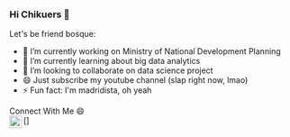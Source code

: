 ### Hi Chikuers 👋

Let's be friend bosque:

- 🔭 I’m currently working on Ministry of National Development Planning
- 🌱 I’m currently learning about big data analytics
- 👯 I’m looking to collaborate on data science project
- 😄 Just subscribe my youtube channel (slap right now, lmao)
- ⚡ Fun fact: I'm madridista, oh yeah

Connect With Me 😄
<br>
[<img align="left" alt="https://www.youtube.com/c/ManusiaSetengahChiKuadrat
" width="22px" src="https://upload.wikimedia.org/wikipedia/commons/e/e1/YouTube_play_buttom_icon_%282013-2017%29.svg" />] 

